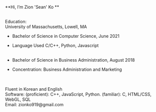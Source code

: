 **Hi, I’m Zion 'Sean' Ko
**<br />
<br/>

Education:<br />
  University of Massachusetts, Lowell, MA<br />
  - Bachelor of Science in Computer Science, June 2021 <br />
  - Language Used C/C++, Python, Javascript<br /><br />
  
  - Bachelor of Science in Business Administration, August 2018 <br />
  - Concentration: Business Administration and Marketing 
<br />
<br />
Fluent in Korean and English<br />
Software: (proficient): C++, JavaScript, Python. (familiar): C, HTML/CSS, WebGL, SQL
<br />
Email: zionko919@gmail.com 
